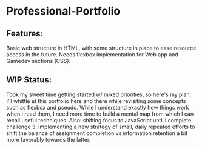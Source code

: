 # Professional-Portfolio

## Features:
Basic web structure in HTML, with some structure in place to ease resource access in the future. Needs flexbox implementation for Web app and Gamedev sections (CSS).

## WIP Status:
Took my sweet time getting started w/ mixed priorities, so here's my plan:
I'll whittle at this portfolio here and there while revisiting some concepts such as flexbox and pseudo. While I understand exactly how things work when I read them, I need more time to build a mental map from which I can recall useful techniques.
Also: shifting focus to JavaScript until I complete challenge 3. Implementing a new strategy of small, daily repeated efforts to shift the balance of assignment completion vs information retention a bit more favorably towards the latter.
